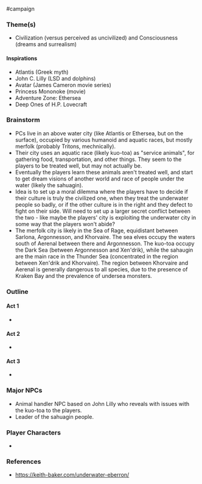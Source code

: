  #campaign 

### Theme(s)
- Civilization (versus perceived as uncivilized) and Consciousness (dreams and surrealism)

#### Inspirations
- Atlantis (Greek myth)
- John C. Lilly (LSD and dolphins) 
- Avatar (James Cameron movie series)
- Princess Mononoke (movie)
- Adventure Zone: Ethersea
- Deep Ones of H.P. Lovecraft

### Brainstorm

- PCs live in an above water city (like Atlantis or Ethersea, but on the surface), occupied by various humanoid and aquatic races, but mostly merfolk (probably Tritons, mechnically).
- Their city uses an aquatic race (likely kuo-toa) as "service animals", for gathering food, transportation, and other things. They seem to the players to be treated well, but may not actually be. 
- Eventually the players learn these animals aren't treated well, and start to get dream visions of another world and race of people under the water (likely the sahuagin).
- Idea is to set up a moral dilemma where the players have to decide if their culture is truly the civilized one, when they treat the underwater people so badly, or if the other culture is in the right and they defect to fight on their side. Will need to set up a larger secret conflict between the two - like maybe the players' city is exploiting the underwater city in some way that the players won't abide?
- The merfolk city is likely in the Sea of Rage, equidistant between Sarlona, Argonnesson, and Khorvaire. The sea elves occupy the waters south of Aerenal between there and Argonnesson. The kuo-toa occupy the Dark Sea (between Argonnesson and Xen'drik), while the sahaugin are the main race in the Thunder Sea (concentrated in the region between Xen'drik and Khorvaire). The region between Khorvaire and Aerenal is generally dangerous to all species, due to the presence of Kraken Bay and the prevalence of undersea monsters.

### Outline

#### Act 1

- 

#### Act 2

- 

#### Act 3

- 

### Major NPCs

- Animal handler NPC based on John Lilly who reveals with issues with the kuo-toa to the players.
- Leader of the sahuagin people.

### Player Characters

- 

### References

- https://keith-baker.com/underwater-eberron/
